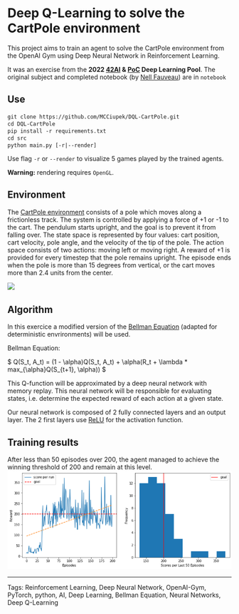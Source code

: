 # Deep Q-Learning to solve the CartPole environment

This project aims to train an agent to solve the CartPole environment from the OpenAI Gym using Deep Neural Network in Reinforcement Learning.

It was an exercise from the **2022 [42AI](https://github.com/42-AI) & [PoC](https://www.poc-innovation.fr/) Deep Learning Pool**. 
The original subject and completed notebook (by [Nell Fauveau](https://github.com/Nellousan)) are in `notebook`

## Use

```
git clone https://github.com/MCCiupek/DQL-CartPole.git
cd DQL-CartPole
pip install -r requirements.txt
cd src
python main.py [-r|--render]
```

Use flag ``-r`` or ``--render`` to visualize 5 games played by the trained agents.

**Warning:** rendering requires ``OpenGL``.

## Environment

The [CartPole environment](https://gym.openai.com/envs/CartPole-v1/) consists of a pole which moves along a frictionless track. The system is controlled by applying a force of +1 or -1 to the cart. The pendulum starts upright, and the goal is to prevent it from falling over. The state space is represented by four values: cart position, cart velocity, pole angle, and the velocity of the tip of the pole. The action space consists of two actions: moving left or moving right. A reward of +1 is provided for every timestep that the pole remains upright. The episode ends when the pole is more than 15 degrees from vertical, or the cart moves more than 2.4 units from the center.

![](https://cdn-images-1.medium.com/max/1200/1*jLj9SYWI7e6RElIsI3DFjg.gif)

## Algorithm

In this exercice a modified version of the [Bellman Equation](https://en.wikipedia.org/wiki/Bellman_equation) (adapted for deterministic envrironments) will be used.

Bellman Equation:

$
Q(S_t, A_t) = (1 - \alpha)Q(S_t, A_t) + \alpha(R_t + \lambda * max_{\alpha}Q(S_{t+1}, \alpha))
$

This Q-function will be approximated by a deep neural network with memory replay. This neural network will be responsible for evaluating states, i.e. determine the expected reward of each action at a given state.

Our neural network is composed of 2 fully connected layers and an output layer. The 2 first layers use [ReLU](https://en.wikipedia.org/wiki/Rectifier_(neural_networks)) for the activation function.

## Training results

After less than 50 episodes over 200, the agent managed to achieve the winning threshold of 200 and remain at this level.
![](./img/output.png)

----

Tags: Reinforcement Learning, Deep Neural Network, OpenAI-Gym, PyTorch, python, AI, Deep Learning, Bellman Equation, Neural Networks, Deep Q-Learning
